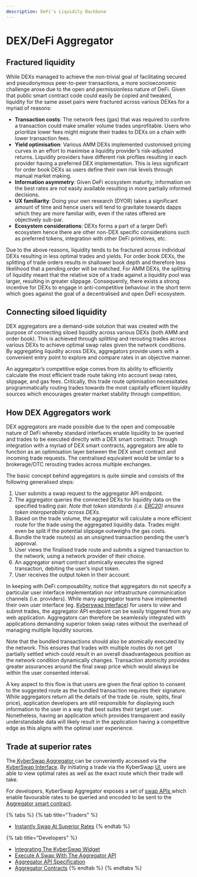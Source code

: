 ```yaml
---
description: DeFi's Liquidity Backbone
---
```


# DEX/DeFi Aggregator

## Fractured liquidity

While DEXs managed to achieve the non-trivial goal of facilitating secured and pseudonymous peer-to-peer transactions, a more socioeconomic challenge arose due to the open and permissionless nature of DeFi. Given that public smart contract code could easily be copied and tweaked, liquidity for the same asset pairs were fractured across various DEXes for a myriad of reasons:

* **Transaction costs**: The network fees (gas) that was required to confirm a transaction could make smaller volume trades unprofitable. Users who prioritize lower fees might migrate their trades to DEXs on a chain with lower transaction fees.
* **Yield optimisation**: Various AMM DEXs implemented customised pricing curves in an effort to maximise a liquidity provider’s risk-adjusted returns. Liquidity providers have different risk profiles resulting in each provider having a preferred DEX implementation. This is less significant for order book DEXs as users define their own risk levels through manual market making.
* **Information asymmetry**: Given DeFi ecosystem maturity, information on the best rates are not easily available resulting in more partially informed decisions.
* **UX familiarity**: Doing your own research (DYOR) takes a significant amount of time and hence users will tend to gravitate towards dapps which they are more familiar with, even if the rates offered are objectively sub-par.
* **Ecosystem considerations**: DEXs forms a part of a larger DeFi ecosystem hence there are other non-DEX specific considerations such as preferred tokens, integration with other DeFi primitives, etc.

Due to the above reasons, liquidity tends to be fractured across individual DEXs resulting in less optimal trades and yields. For order book DEXs, the splitting of trade orders results in shallower book depth and therefore less likelihood that a pending order will be matched. For AMM DEXs, the splitting of liquidity meant that the relative size of a trade against a liquidity pool was larger, resulting in greater slippage. Consequently, there exists a strong incentive for DEXs to engage in anti-competitive behaviour in the short term which goes against the goal of a decentralised and open DeFi ecosystem.

## Connecting siloed liquidity

DEX aggregators are a demand-side solution that was created with the purpose of connecting siloed liquidity across various DEXs (both AMM and order book). This is achieved through splitting and rerouting trades across various DEXs to achieve optimal swap rates given the network conditions. By aggregating liquidity across DEXs, aggregators provide users with a convenient entry point to explore and compare rates in an objective manner.

An aggregator’s competitive edge comes from its ability to efficiently calculate the most efficient trade route taking into account swap rates, slippage, and gas fees. Critically, this trade route optimisation necessitates programmatically routing trades towards the most capitally efficient liquidity sources which encourages greater market stability through competition.

## How DEX Aggregators work

DEX aggregators are made possible due to the open and composable nature of DeFi whereby standard interfaces enable liquidity to be queried and trades to be executed directly with a DEX smart contract. Through integration with a myriad of DEX smart contracts, aggregators are able to function as an optimisation layer between the DEX smart contract and incoming trade requests. The centralised equivalent would be similar to a brokerage/OTC rerouting trades across multiple exchanges.

The basic concept behind aggregators is quite simple and consists of the following generalised steps:

1. User submits a swap request to the aggregator API endpoint.
2. The aggregator queries the connected DEXs for liquidity data on the specified trading pair. _Note that token standards (i.e._ [_ERC20_](tokens.md#token-standards)_) ensures token interoperability across DEXs._
3. Based on the trade volume, the aggregator will calculate a more efficient route for the trade using the aggregated liquidity data. Trades might even be split if the potential slippage outweighs the gas costs.
4. Bundle the trade route(s) as an unsigned transaction pending the user’s approval.
5. User views the finalised trade route and submits a signed transaction to the network, using a network provider of their choice.
6. An aggregator smart contract atomically executes the signed transaction, debiting the user’s input token.
7. User receives the output token in their account.

In keeping with DeFi composability, notice that aggregators do not specify a particular user interface implementation nor infrastructure communication channels (i.e. providers). While many aggregator teams have implemented their own user interface (eg. [Kyberswap Interface](../../../kyberswap-solutions/kyberswap-interface/)) for users to view and submit trades, the aggregator API endpoint can be easily triggered from any web application. Aggregators can therefore be seamlessly integrated with applications demanding superior token swap rates without the overhead of managing multiple liquidity sources.

Note that the bundled transactions should also be atomically executed by the network. This ensures that trades with multiple routes do not get partially settled which could result in an overall disadvantageous position as the network condition dynamically changes. Transaction atomicity provides greater assurances around the final swap price which would always be within the user consented interval.

A key aspect to this flow is that users are given the final option to consent to the suggested route as the bundled transaction requires their signature. While aggregators return all the details of the trade (ie. route, splits, final price), application developers are still responsible for displaying such information to the user in a way that best suites their target user. Nonetheless, having an application which provides transparent and easily understandable data will likely result in the application having a competitive edge as this aligns with the optimal user experience.

## Trade at superior rates

The[ KyberSwap Aggregator ](../../../kyberswap-solutions/kyberswap-aggregator/)can be conveniently accessed via the [KyberSwap Interface](../../../kyberswap-solutions/kyberswap-interface/). By initiating a trade via the KyberSwap [UI](https://kyberswap.com/swap), users are able to view optimal rates as well as the exact route which their trade will take.

For developers, KyberSwap Aggregator exposes a set of [swap APIs ](../../../kyberswap-solutions/kyberswap-aggregator/aggregator-api-specification/)which enable favourable rates to be queried and encoded to be sent to the [Aggregator smart contract](../../../kyberswap-solutions/kyberswap-aggregator/contracts/aggregator-contract-addresses.md).

{% tabs %}
{% tab title="Traders" %}
* [Instantly Swap At Superior Rates](broken-reference/)
{% endtab %}

{% tab title="Developers" %}
* [Integrating The KyberSwap Widget](../../../kyberswap-solutions/kyberswap-widget/developer-guides/integrating-the-kyberswap-widget.md)
* [Execute A Swap With The Aggregator API](../../../kyberswap-solutions/kyberswap-aggregator/developer-guides/execute-a-swap-with-the-aggregator-api.md)
* [Aggregator API Specification](../../../kyberswap-solutions/kyberswap-aggregator/aggregator-api-specification/)
* [Aggregator Contracts](../../../kyberswap-solutions/kyberswap-aggregator/contracts/)
{% endtab %}
{% endtabs %}
